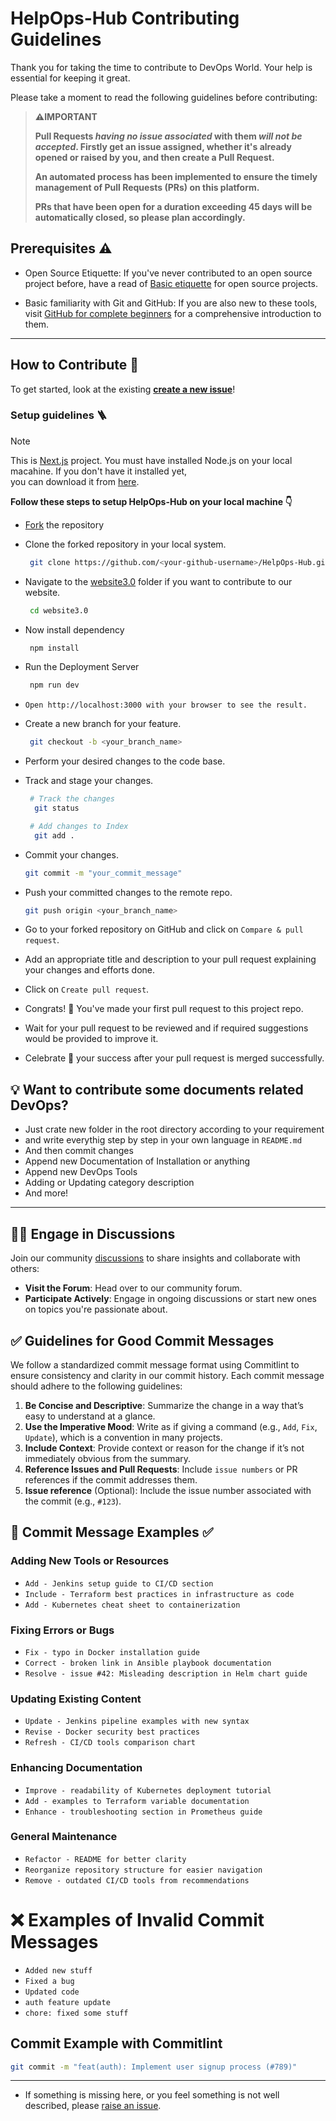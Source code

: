 # HelpOps-Hub Contributing Guidelines
Thank you for taking the time to contribute to DevOps World. Your help is essential for keeping it great.

Please take a moment to read the following guidelines before contributing:

> **⚠️IMPORTANT**
>
> **Pull Requests _having no issue associated_ with them _will not be accepted_. Firstly get an issue assigned, whether it's already opened or raised by you, and then create a Pull Request.**
>
> **An automated process has been implemented to ensure the timely management of Pull Requests (PRs) on this platform.**
>
> **PRs that have been open for a duration exceeding 45 days will be automatically closed, so please plan accordingly.**

## Prerequisites ⚠️

- Open Source Etiquette: If you've never contributed to an open source project before, have a read of [Basic etiquette](https://developer.mozilla.org/en-US/docs/MDN/Community/Open_source_etiquette) for open source projects.

- Basic familiarity with Git and GitHub: If you are also new to these tools, visit [GitHub for complete beginners](https://developer.mozilla.org/en-US/docs/MDN/Contribute/GitHub_beginners) for a comprehensive introduction to them.

---

## How to Contribute 🤔

To get started, look at the existing [**create a new issue**](https://github.com/mdazfar2/HelpOps-Hub/issues/new)!

### Setup guidelines 🪜

> [!NOTE]
> This is [Next.js](https://nextjs.org/docs) project.
> You must have installed Node.js on your local macahine. If you don't have it installed yet,                                                             
  you can download it from [here](https://nodejs.org/en/download/package-manager).


**Follow these steps to setup HelpOps-Hub on your local machine 👇**

- [Fork](https://github.com/mdazfar2/HelpOps-Hub/fork) the repository
- Clone the forked repository in your local system.
  
  ```bash
   git clone https://github.com/<your-github-username>/HelpOps-Hub.git
  ```
 - Navigate to the [website3.0](https://github.com/mdazfar2/HelpOps-Hub/tree/main/website3.0) folder if you want to contribute to our website.
   ```bash
    cd website3.0
   ```
 - Now install dependency
   ```bash
    npm install
   ```
  - Run the Deployment Server
    ```bash
     npm run dev
    ```
  - `Open http://localhost:3000 with your browser to see the result.`
  
 - Create a new branch for your feature.
   ```bash
    git checkout -b <your_branch_name>
   ```
 - Perform your desired changes to the code base.
 - Track and stage your changes.
   ```bash
    # Track the changes
     git status

    # Add changes to Index
     git add .
   ```
- Commit your changes.
  ```bash
  git commit -m "your_commit_message"
  ```
- Push your committed changes to the remote repo.
  ```bash
  git push origin <your_branch_name>
  ```
- Go to your forked repository on GitHub and click on `Compare & pull request`.
- Add an appropriate title and description to your pull request explaining your changes and efforts done.
- Click on `Create pull request`.
- Congrats! 🥳 You've made your first pull request to this project repo.
- Wait for your pull request to be reviewed and if required suggestions would be provided to improve it.
- Celebrate 🥳 your success after your pull request is merged successfully.

## 💡 Want to contribute some documents related DevOps?
- Just crate new folder in the root directory according to your requirement
- and write everythig step by step in your own language in `README.md`
- And then commit changes
- Append new Documentation of Installation or anything
- Append new DevOps Tools
- Adding or Updating category description
- And more!
---

## 🧑‍💻 Engage in Discussions 
Join our community [discussions](https://github.com/mdazfar2/HelpOps-Hub/discussions) to share insights and collaborate with others:
- **Visit the Forum**: Head over to our community forum.
- **Participate Actively**: Engage in ongoing discussions or start new ones on topics you're passionate about.

## ✅ Guidelines for Good Commit Messages 
We follow a standardized commit message format using Commitlint to ensure consistency and clarity in our commit history. Each commit message should adhere to the following guidelines:

1. **Be Concise and Descriptive**: Summarize the change in a way that’s easy to understand at a glance.
2. **Use the Imperative Mood**: Write as if giving a command (e.g., `Add`, `Fix`, `Update`), which is a convention in many projects.
3. **Include Context**: Provide context or reason for the change if it’s not immediately obvious from the summary.
4. **Reference Issues and Pull Requests**: Include `issue numbers` or PR references if the commit addresses them.
5. **Issue reference** (Optional): Include the issue number associated with the commit (e.g., `#123`).

## 📝 Commit Message Examples ✅
### Adding New Tools or Resources
- `Add - Jenkins setup guide to CI/CD section`
- `Include - Terraform best practices in infrastructure as code`
- `Add - Kubernetes cheat sheet to containerization`

### Fixing Errors or Bugs
- `Fix - typo in Docker installation guide`
- `Correct - broken link in Ansible playbook documentation`
- `Resolve - issue #42: Misleading description in Helm chart guide`

### Updating Existing Content
- `Update - Jenkins pipeline examples with new syntax`
- `Revise - Docker security best practices`
- `Refresh - CI/CD tools comparison chart`

### Enhancing Documentation
- `Improve - readability of Kubernetes deployment tutorial`
- `Add - examples to Terraform variable documentation`
- `Enhance - troubleshooting section in Prometheus guide`

### General Maintenance
- `Refactor - README for better clarity`
- `Reorganize repository structure for easier navigation`
- `Remove - outdated CI/CD tools from recommendations`

# ❌ Examples of Invalid Commit Messages

- `Added new stuff`
- `Fixed a bug`
- `Updated code`
- `auth feature update`
- `chore: fixed some stuff`

## Commit Example with Commitlint

```bash
git commit -m "feat(auth): Implement user signup process (#789)"
```

---

- If something is missing here, or you feel something is not well described, please [raise an issue](https://github.com/mdazfar2/HelpOps-Hub/issues).



